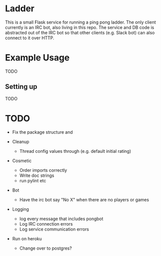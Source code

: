 Ladder
======

This is a small Flask service for running a ping pong ladder. The only client
currently is an IRC bot, also living in this repo. The service and DB code is
abstracted out of the IRC bot so that other clients (e.g. Slack bot) can also
connect to it over HTTP.

# Example Usage #
TODO

## Setting up ##
TODO


# TODO #
* Fix the package structure and
* Cleanup
  * Thread config values through (e.g. default initial rating)
* Cosmetic
  * Order imports correctly
  * Write doc strings
  * run pylint etc
* Bot
  * Have the irc bot say "No X" when there are no players or games
* Logging
  * log every message that includes pongbot
  * Log IRC connection errors
  * Log service communication errors

* Run on heroku
  * Change over to postgres?


